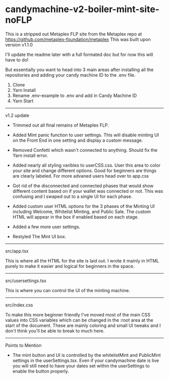 # candymachine-v2-boiler-mint-site-noFLP

This is a stripped out Metaplex FLP site from the Metaplex repo at https://github.com/metaplex-foundation/metaplex
This was built upon version v1.1.0

I'll update the readme later with a full formated doc but for now this will have to do!

But essentially you want to head into 3 main areas after installing all the repositories and adding your candy machine ID to the .env file.

1. Clone
2. Yarn Install
3. Rename .env-example to .env and add in Candy Machine ID
4. Yarn Start

--------------------
v1.2 update

- Trimmed out all final remains of Metaplex FLP.

- Added Mint panic function to user settings. 
This will disable minting UI on the Front End in one setting and display a custom message.

- Removed Confetti which wasn't connected to anything. Should fix the Yarn install error.

- Added nearly all styling varibles to userCSS.css.
User this area to color your site and change different options. Good for beginners are things are clearly labeled.
For more advaned users head over to app.css

- Got rid of the disconnected and connected phases that would show different content based on if your wallet was connected or not. This was confusing and I swaped out to a single UI for each phase.

- Added custom user HTML options for the 3 phases of the Minting UI including Welcome, Whitelist Minting, and Public Sale. The custom HTML will appear in the box if enabled based on each stage.

- Added a few more user settings.

- Restyled The Mint UI box.

-------------------

src/app.tsx

This is where all the HTML for the site is laid out. I wrote it mainly in HTML purely to make it easier and logical for beginners in the space.

--------------------

src/usersettings.tsx

This is where you can control the UI of the minting machine.

--------------------

src/index.css

To make this more beginner friendly I've moved most of the main CSS values into CSS variables which can be changed in the :root area at the start of the document. These are mainly coloring and small UI tweaks and I don't think you'll be able to break to much here.

--------------------

Points to Mention
* The mint button and UI is controlled by the whitelistMint and PublicMint settings in the userSettings.tsx. Even if your candymachine date is live you will still need to have your dates set within the userSettings to enable the button properly.
